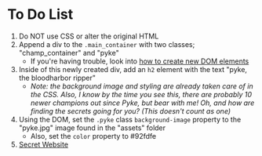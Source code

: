 # To Do List
1. Do NOT use CSS or alter the original HTML
2. Append a div to the `.main_container` with two classes; "champ_container" and "pyke"
   - If you're having trouble, look into [how to create new DOM elements](https://developer.mozilla.org/en-US/docs/Web/API/Document/createElement)
3. Inside of this newly created div, add an `h2` element with the text "pyke, the bloodharbor ripper"
   - *Note: the background image and styling are already taken care of in the CSS. Also, I know by the time you see this, there are probably 10 newer champions out since Pyke, but bear with me! Oh, and how are finding the secrets going for you? (This doesn't count as one)*
4. Using the DOM, set the `.pyke` class `background-image` property to the "pyke.jpg" image found in the "assets" folder
   - Also, set the `color` property to #92fdfe
5. [Secret Website](https://2018-asc-secret.glitch.me/)
